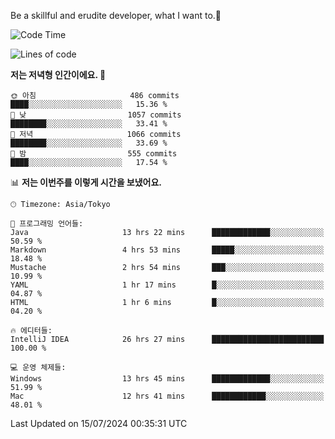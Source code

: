 Be a skillful and erudite developer, what I want to.👶

<!--START_SECTION:waka-->
![Code Time](http://img.shields.io/badge/Code%20Time-1%2C057%20hrs%206%20mins-blue)

![Lines of code](https://img.shields.io/badge/%EC%A0%80%EB%8A%94%20%EC%97%AC%ED%83%9C%EA%B9%8C%EC%A7%80%20-2.7%20million%20%EC%A4%84%EC%9D%98%20%EC%BD%94%EB%93%9C%EB%A5%BC%20%EC%9E%91%EC%84%B1%ED%96%88%EC%96%B4%EC%9A%94.-blue)

**저는 저녁형 인간이에요. 🦉** 

```text
🌞 아침                     486 commits         ████░░░░░░░░░░░░░░░░░░░░░   15.36 % 
🌆 낮　                     1057 commits        ████████░░░░░░░░░░░░░░░░░   33.41 % 
🌃 저녁                     1066 commits        ████████░░░░░░░░░░░░░░░░░   33.69 % 
🌙 밤　                     555 commits         ████░░░░░░░░░░░░░░░░░░░░░   17.54 % 
```


📊 **저는 이번주를 이렇게 시간을 보냈어요.** 

```text
🕑︎ Timezone: Asia/Tokyo

💬 프로그래밍 언어들: 
Java                     13 hrs 22 mins      █████████████░░░░░░░░░░░░   50.59 % 
Markdown                 4 hrs 53 mins       █████░░░░░░░░░░░░░░░░░░░░   18.48 % 
Mustache                 2 hrs 54 mins       ███░░░░░░░░░░░░░░░░░░░░░░   10.99 % 
YAML                     1 hr 17 mins        █░░░░░░░░░░░░░░░░░░░░░░░░   04.87 % 
HTML                     1 hr 6 mins         █░░░░░░░░░░░░░░░░░░░░░░░░   04.20 % 

🔥 에디터들: 
IntelliJ IDEA            26 hrs 27 mins      █████████████████████████   100.00 % 

💻 운영 체제들: 
Windows                  13 hrs 45 mins      █████████████░░░░░░░░░░░░   51.99 % 
Mac                      12 hrs 41 mins      ████████████░░░░░░░░░░░░░   48.01 % 
```


 Last Updated on 15/07/2024 00:35:31 UTC
<!--END_SECTION:waka-->
